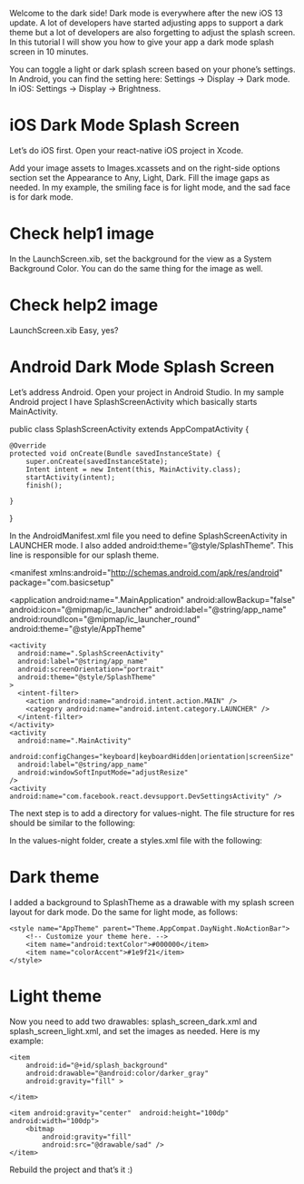 Welcome to the dark side! Dark mode is everywhere after the new iOS 13 update. A lot of developers have started adjusting apps to support a dark theme but a lot of developers are also forgetting to adjust the splash screen. In this tutorial I will show you how to give your app a dark mode splash screen in 10 minutes.

You can toggle a light or dark splash screen based on your phone’s settings. In Android, you can find the setting here: Settings -> Display -> Dark mode. In iOS: Settings -> Display -> Brightness.

# iOS Dark Mode Splash Screen
Let’s do iOS first. Open your react-native iOS project in Xcode.

Add your image assets to Images.xcassets and on the right-side options section set the Appearance to Any, Light, Dark. Fill the image gaps as needed. In my example, the smiling face is for light mode, and the sad face is for dark mode.

# Check help1 image


In the LaunchScreen.xib, set the background for the view as a System Background Color. You can do the same thing for the image as well.

# Check help2 image

LaunchScreen.xib
Easy, yes?

# Android Dark Mode Splash Screen
Let’s address Android. Open your project in Android Studio. In my sample Android project I have SplashScreenActivity which basically starts MainActivity.

<!-- ![This is an image](https://myoctocat.com/assets/images/base-octocat.svg) -->

public class SplashScreenActivity extends AppCompatActivity {

    @Override
    protected void onCreate(Bundle savedInstanceState) {
        super.onCreate(savedInstanceState);
        Intent intent = new Intent(this, MainActivity.class);
        startActivity(intent);
        finish();

    }
}

In the AndroidManifest.xml file you need to define SplashScreenActivity in LAUNCHER mode. I also added android:theme=”@style/SplashTheme”. This line is responsible for our splash theme.


<manifest
  xmlns:android="http://schemas.android.com/apk/res/android"
  package="com.basicsetup"
>
  <uses-permission android:name="android.permission.INTERNET" />

  <application
    android:name=".MainApplication"
    android:allowBackup="false"
    android:icon="@mipmap/ic_launcher"
    android:label="@string/app_name"
    android:roundIcon="@mipmap/ic_launcher_round"
    android:theme="@style/AppTheme"
  >
    <activity
      android:name=".SplashScreenActivity"
      android:label="@string/app_name"
      android:screenOrientation="portrait"
      android:theme="@style/SplashTheme"
    >
      <intent-filter>
        <action android:name="android.intent.action.MAIN" />
        <category android:name="android.intent.category.LAUNCHER" />
      </intent-filter>
    </activity>
    <activity
      android:name=".MainActivity"
      android:configChanges="keyboard|keyboardHidden|orientation|screenSize"
      android:label="@string/app_name"
      android:windowSoftInputMode="adjustResize"
    />
    <activity android:name="com.facebook.react.devsupport.DevSettingsActivity" />
  </application>
</manifest>

The next step is to add a directory for values-night. The file structure for res should be similar to the following:


In the values-night folder, create a styles.xml file with the following:

<resources>
  <style name="SplashTheme" parent="Theme.AppCompat.Light.NoActionBar">
    <item name="android:windowFullscreen">true</item>
    <item name="android:background">@drawable/splash_screen_dark</item>
  </style>

  <style name="AppTheme" parent="Theme.AppCompat.DayNight.NoActionBar">
    <item name="android:textColor">#000000</item>
    <item name="colorAccent">#1e9f21</item>
  </style>
</resources>

# Dark theme

I added a background to SplashTheme as a drawable with my splash screen layout for dark mode. Do the same for light mode, as follows:

<resources>
    <style name="SplashTheme" parent="Theme.AppCompat.Light.NoActionBar">
        <item name="android:windowFullscreen">true</item>
        <item name="android:background">@drawable/splash_screen_light</item>
    </style>

    <style name="AppTheme" parent="Theme.AppCompat.DayNight.NoActionBar">
        <!-- Customize your theme here. -->
        <item name="android:textColor">#000000</item>
        <item name="colorAccent">#1e9f21</item>
    </style>
</resources>

# Light theme

Now you need to add two drawables: splash_screen_dark.xml and splash_screen_light.xml, and set the images as needed. Here is my example:

<?xml version="1.0" encoding="utf-8"?>
<layer-list xmlns:android="http://schemas.android.com/apk/res/android">


    <item
        android:id="@+id/splash_background"
        android:drawable="@android:color/darker_gray"
        android:gravity="fill" >

    </item>

    <item android:gravity="center"  android:height="100dp" android:width="100dp">
        <bitmap
            android:gravity="fill"
            android:src="@drawable/sad" />
    </item>

</layer-list>

Rebuild the project and that’s it :)